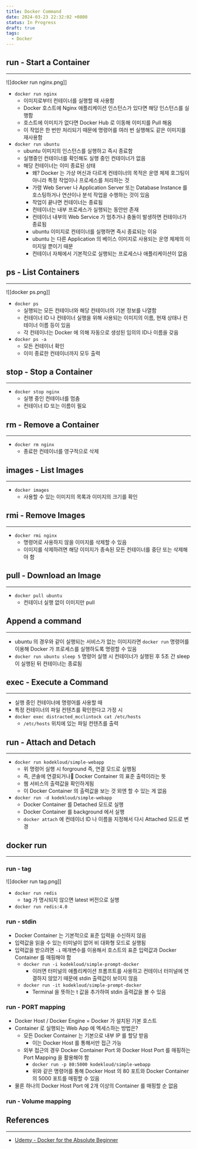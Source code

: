 ```yaml
---
title: Docker Command
date: 2024-03-23 22:32:02 +0800
status: In Progress
draft: true
tags:
  - Docker
---
```

## run - Start a Container
---
![[docker run nginx.png]]
- `docker run nginx` 
	- 이미지로부터 컨테이너를 실행할 때 사용함
	- Docker 호스트에 Nginx 애플리케이션 인스턴스가 있다면 해당 인스턴스를 실행함
	- 호스트에 이미지가 없다면 Docker Hub 로 이동해 이미지를 Pull 해옴
	- 이 작업은 한 번만 처리되기 때문에 명령어를 여러 번 실행해도 같은 이미지를 재사용함
- `docker run ubuntu`
	- ubuntu 이미지의 인스턴스를 실행하고 즉시 종료함
	- 실행중인 컨테이너를 확인해도 실행 중인 컨테이너가 없음
	- 해당 컨테이너는 이미 종료된 상태
		- 왜? Docker 는 가상 머신과 다르게 컨테이너의 목적은 운영 체제 호그팅이 아니라 특정 작업이나 프로세스를 처리하는 것
		- 가령 Web Server 나 Application Server 또는 Database Instance 를 호스팅하거나 연산이나 분석 작업을 수행하는 것이 있음
		- 작업이 끝나면 컨테이너는 종료됨
		- 컨테이너는 내부 프로세스가 실행되는 동안만 존재
		- 컨테이너 내부의 Web Service 가 멈추거나 충돌이 발생하면 컨테이너가 종료됨
		- ubuntu 이미지로 컨테이너를 실행하면 즉시 종료되는 이유
		- ubuntu 는 다른 Application 의 베이스 이미지로 사용되는 운영 체제의 이미지일 뿐이기 때문
		- 컨테이너 자체에서 기본적으로 실행되는 프로세스나 애플리케이션이 없음

## ps - List Containers
---
![[docker ps.png]]
- `docker ps`
	- 실행되는 모든 컨테이너와 해당 컨테이너의 기본 정보를 나열함
	- 컨테이너 ID 나 컨테이너 실행을 위해 사용되는 이미지의 이름, 현재 상태나 컨테이너 이름 등이 있음
	- 각 컨테이너는 Docker 에 의해 자동으로 생성된 임의의 ID나 이름을 갖음
- `docker ps -a`
	- 모든 컨테이너 확인
	- 이미 종료한 컨테이너까지 모두 출력

## stop - Stop a Container
---
- `docker stop nginx`
	- 실행 중인 컨테이너를 멈춤
	- 컨테이너 ID 또는 이름이 필요

## rm - Remove a Container
---
- `docker rm nginx`
	- 종료한 컨테이너를 영구적으로 삭제

## images - List Images
---
- `docker images`
	- 사용할 수 있는 이미지의 목록과 이미지의 크기를 확인

## rmi - Remove Images
---
- `docker rmi nginx`
	- 명령어로 사용하지 않을 이미지를 삭제할 수 있음
	- 이미지를 삭제하려면 해당 이미지가 종속된 모든 컨테이너를 중단 또는 삭제해야 함

## pull - Download an Image
---
- `docker pull ubuntu`
	- 컨테이너 실행 없이 이미지만 pull

## Append a command
---
- ubuntu 의 경우와 같이 실행되는 서비스가 없는 이미지라면 `docker run` 명령어를 이용해 Docker 가 프로세스를 실행하도록 명령할 수 있음
- `docker run ubuntu sleep 5` 명령어 실행 시 컨테이너가 실행된 후 5초 간 sleep 이 실행된 뒤 컨테이너는 종료됨

## exec - Execute a Command
---
- 실행 중인 컨테이너에 명령어를 사용할 때
- 특정 컨테이너의 파일 컨텐츠를 확인한다고 가정 시
- `docker exec distracted_mcclintock cat /etc/hosts`
	- `/etc/hosts` 위치에 있는 파일 컨텐츠를 출력

## run - Attach and Detach
---
- `docker run kodekloud/simple-webapp`
	- 위 명령어 실행 시 forground 즉, 연결 모드로 실행됨
	- 즉, 콘솔에 연결되거나 Docker Container 의 표준 출력이라는 뜻
	- 웹 서비스의 출력값을 확인하게됨
	- 이 Docker Container 의 출력값을 보는 것 외엔 할 수 있는 게 없음
- `docker run -d kodekloud/simple-webapp`
	- Docker Container 를 Detached 모드로 실행
	- Docker Container 를 background 에서 실행
	- `docker attach` 에 컨테이너 ID 나 이름을 지정해서 다시 Attached 모드로 변경

## docker run
---
### run - tag
![[docker run tag.png]]
- `docker run redis`
	- tag 가 명시되지 않으면 latest 버전으로 실행
- `docker run redis:4.0`

### run - stdin
- Docker Container 는 기본적으로 표준 입력을 수신하지 않음
- 입력값을 읽을 수 있는 터미널이 없어 비 대화형 모드로 실행됨
- 입력값을 받으려면 `-i` 매개변수를 이용해서 호스트의 표준 입력값과 Docker Container 를 매핑해야 함
	- `docker run -i kodekloud/simple-prompt-docker`
		- 이러면 터미널의 애플리케이션 프롬프트를 사용하고 컨테이너 터미널에 연결하지 않았기 때문에 stdin 출력값이 보이지 않음
	- `docker run -it kodekloud/simple-prompt-docker`
		- Terminal 을 뜻하는 t 값을 추가하여 stdin 출력값을 볼 수 있음

### run - PORT mapping
- Docker Host / Docker Engine = Docker 가 설치된 기본 호스트
- Container 로 실행되는 Web App 에 엑세스하는 방법은?
	- 모든 Docker Container 는 기본으로 내부 IP 를 할당 받음
		- 이는 Docker Host 를 통해서만 접근 가능
	- 외부 접근의 경우 Docker Container Port 와 Docker Host Port 를 매핑하는 Port Mapping 을 활용해야 함
		- `docker run -p 80:5000 kodekloud/simple-webapp`
		- 위와 같은 명령어를 통해 Docker Host 의 80 포트와 Docker Container 의 5000 포트를 매핑할 수 있음
- 물론 하나의 Docker Host Port 에 2개 이상의 Container 를 매핑할 순 없음

### run - Volume mapping


## References
---
- [Udemy - Docker for the Absolute Beginner](https://www.udemy.com/course/learn-docker/)
